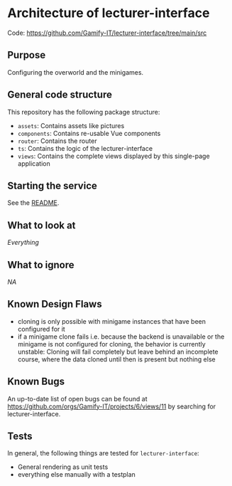 # Architecture of lecturer-interface

Code: <https://github.com/Gamify-IT/lecturer-interface/tree/main/src>

## Purpose

Configuring the overworld and the minigames.

## General code structure

This repository has the following package structure:

- `assets`: Contains assets like pictures
- `components`: Contains re-usable Vue components
- `router`: Contains the router
- `ts`: Contains the logic of the lecturer-interface
- `views`: Contains the complete views displayed by this single-page application

## Starting the service

See the [README](https://github.com/Gamify-IT/lecturer-interface#readme).

## What to look at

_Everything_

## What to ignore

_NA_

## Known Design Flaws

- cloning is only possible with minigame instances that have been configured for it
- if a minigame clone fails i.e. because the backend is unavailable 
or the minigame is not configured for cloning, 
the behavior is currently unstable:
Cloning will fail completely but leave behind an incomplete course, 
where the data cloned until then is present but nothing else

## Known Bugs

An up-to-date list of open bugs can be found at <https://github.com/orgs/Gamify-IT/projects/6/views/11> by searching for lecturer-interface.

## Tests

In general, the following things are tested for `lecturer-interface`:
- General rendering as unit tests
- everything else manually with a testplan
